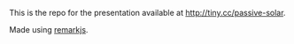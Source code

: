 This is the repo for the presentation available at http://tiny.cc/passive-solar.

Made using [remarkjs](remarkjs.com).
